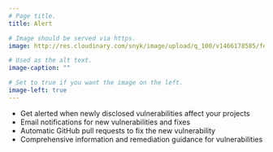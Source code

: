 ```yaml
---
# Page title.
title: Alert

# Image should be served via https.
image: http://res.cloudinary.com/snyk/image/upload/q_100/v1466178585/features/features-alert_scaled.jpg

# Used as the alt text.
image-caption: ""

# Set to true if you want the image on the left.
image-left: true 
---
```


* Get alerted when newly disclosed vulnerabilities affect your projects
* Email notifications for new vulnerabilities and fixes
* Automatic GitHub pull requests to fix the new vulnerability
* Comprehensive information and remediation guidance for vulnerabilities
